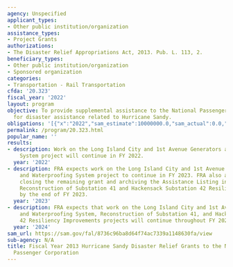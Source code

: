 ```yaml
---
agency: Unspecified
applicant_types:
- Other public institution/organization
assistance_types:
- Project Grants
authorizations:
- The Disaster Relief Appropriations Act, 2013. Pub. L. 113, 2.
beneficiary_types:
- Other public institution/organization
- Sponsored organization
categories:
- Transportation - Rail Transportation
cfda: '20.323'
fiscal_year: '2022'
layout: program
objective: To provide supplemental assistance to the National Passenger Railroad Corporation
  for disaster assistance related to Hurricane Sandy.
obligations: '[{"x":"2022","sam_estimate":10000000.0,"sam_actual":0.0,"usa_spending_actual":0.0},{"x":"2023","sam_estimate":31463785.0,"sam_actual":0.0,"usa_spending_actual":0.0},{"x":"2024","sam_estimate":0.0,"sam_actual":0.0,"usa_spending_actual":0.0}]'
permalink: /program/20.323.html
popular_name: ''
results:
- description: Work on the Long Island City and 1st Avenue Generators and Waterproofing
    System project will continue in FY 2022.
  year: '2022'
- description: FRA expects work on the Long Island City and 1st Avenue Generators
    and Waterproofing System project to continue in FY 2023. FRA also anticipates
    closing the remaining grant and archiving the Assistance Listing in FY 2023 obligating
    Reconstruction of Substation 41 and Hackensack Substation 42 Resiliency Improvements
    by the end of FY 2023.
  year: '2023'
- description: FRA expects that work on the Long Island City and 1st Avenue Generators
    and Waterproofing System, Reconstruction of Substation 41, and Hackensack Substation
    42 Resiliency Improvements projects will continue throughout FY 2024.
  year: '2024'
sam_url: https://sam.gov/fal/8736c96ba8d64f74ac7339a1148630fa/view
sub-agency: N/A
title: Fiscal Year 2013 Hurricane Sandy Disaster Relief Grants to the National Railroad
  Passenger Corporation
---
```

